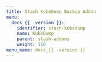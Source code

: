 ```yaml
---
title: Stash KubeDump Backup Addon
menu:
  docs_{{ .version }}:
    identifier: stash-kubedump
    name: KubeDump
    parent: stash-addons
    weight: 110
menu_name: docs_{{ .version }}
---
```

